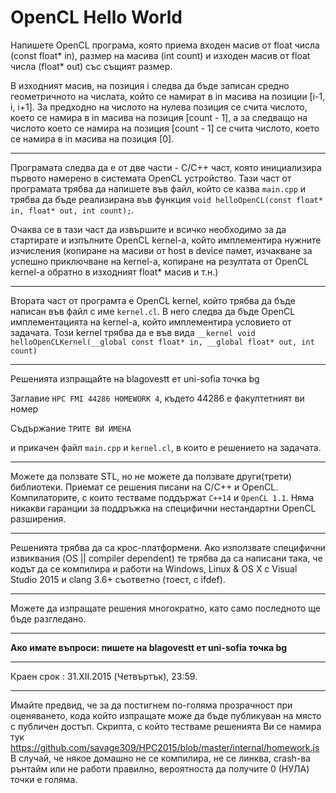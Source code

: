 ﻿# OpenCL Hello World

Напишете OpenCL програма, която приема входен масив от float числа (const float* in), размер на масива (int count) и изходен масив от float числа (float* out) със същият размер. 

В изходният масив, на позиция i следва да бъде записан средно геометричното на числата, който се намират в in масива на позиции [i-1, i, i+1]. За предходно на числото на нулева позиция се счита числото, което се намира в in масива на позиция [count - 1], а за следващо на числото което се намира на позиция [count - 1] се счита числото, което се намира в in масива на позиция [0].

---

Програмата следва да е от две части - С/С++ част, която инициализира първото намерено в системата OpenCL устройство. Тази част от програмата трябва да напишете във файл, който се казва `main.cpp` и трябва да бъде реализирана във функция `void helloOpenCL(const float* in, float* out, int count);`. 

Очаква се в тази част да извършите и всичко необходимо за да стартирате и изпълните OpenCL kernel-a, който имплементира нужните изчисления (копиране на масиви от host в device памет, изчакване за успешно приключване на kernel-a, копиране на резултата от OpenCL kernel-a обратно в изходният float* масив и т.н.)


---

Втората част от програмта е OpenCL kernel, който трябва да бъде написан във файл с име `kernel.cl`. В него следва да бъде OpenCL имплементацията на kernel-а, който имплементира условието от задачата.
Този kernel трябва да е във вида `__kernel void helloOpenCLKernel(__global const float* in, __global float* out, int count)` 

---


Решенията изпращайте на blagovestt ет uni-sofia точка bg

Заглавие `HPC FMI 44286 HOMEWORK 4`, където 44286 е факултетният ви номер

Съдържание `ТРИТЕ ВИ ИМЕНА` 

и прикачен файл `main.cpp` и `kernel.cl`, в които e решението на задачата.

---

Можете да ползвате STL, но не можете да ползвате други(трети) библиотеки. 
Приемат се решения писани на C/C++ и OpenCL.
Компилаторите, с които тестваме поддържат `С++14` и `OpenCL 1.1`. Няма никакви гаранции за поддръжка на специфични нестандартни OpenCL разширения.

---

Решенията трябва да са крос-платформени. Ако използвате специфични извиквания (OS || compiler dependent) те трябва да са написани така, че кодът да се компилира и работи на Windows, Linux & OS X с Visual Studio 2015 и clang 3.6+ съответно (тоест, с ifdef).

---

Можете да изпращате решения многократно, като само последното ще бъде разгледано.

---

**Ако имате въпроси: пишете на blagovestt ет uni-sofia точка bg**

---

Краен срок : 31.ХII.2015 (Четвъртък), 23:59.

---

Имайте предвид, че за да постигнем по-голяма прозрачност при оценяването, кода който изпращате може да бъде публикуван на място с публичен достъп. 
Скрипта, с който тестваме решенията Ви се намира тук https://github.com/savage309/HPC2015/blob/master/internal/homework.js
В случай, че някое домашно не се компилира, не се линква, crash-ва рънтайм или не работи правилно, вероятноста да получите 0 (НУЛА) точки е голяма.

